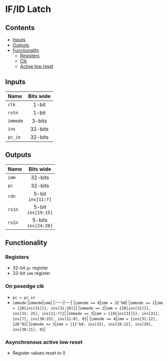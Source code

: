 # IF/ID Latch #

## Contents
* [Inputs](#inputs)
* [Outputs](#outputs)
* [Functionality](#functionality)
  * [Registers](#registers)
  * [Clk](#on-posedge-clk)
  * [Active low reset](#asynchronous-active-low-reset)

## Inputs
|Name|Bits wide|
|:---|:---:|
|```clk```|1-bit|
|```rstn```|1-bit| 
|```immode```|3-bits|
|```ins```|32-bits| 
|```pc_in```|32-bits|


## Outputs
|Name|Bits wide|
|:---|:---:|
|```imm```|32-bits|
|```pc```|32-bits|
|```rdn```|5-bit <br /> ```ins[11:7]```|
|```rs1n```|5-bit <br /> ```ins[19:15]```|
|```rs2n```|5-bits <br /> ```ins[24:20]```|


## Functionality
### Registers
  - 32-bit ```pc``` register
  - 32-bit ```imm``` register
### On posedge clk
  - ```pc = pc_in```
  - ```immode```
    |```immode```|```imm```|
    |:---:|---|
    |```immode == 0```|```imm = 32’b0```|
    |```immode == 1```|```imm = {20{ins[31]}}, ins[31:20]}```|
    |```immode == 2```|```imm = {20{ins[31]}}, ins[31: 25], ins[11:7]}```|
    |```immode == 3```|```imm = {19{ins[31]}}, ins[31], ins[7], ins[30:25], ins[11:8], 0}```|
    |```immode == 4```|```imm = {ins[31:12], 12b’0}```|
    |```immode == 5```|```imm = {11’b0, ins[31], ins[19:12], ins[20], ins[30:21], 0}```|
### Asynchronous active low reset
  - Register values reset to 0
